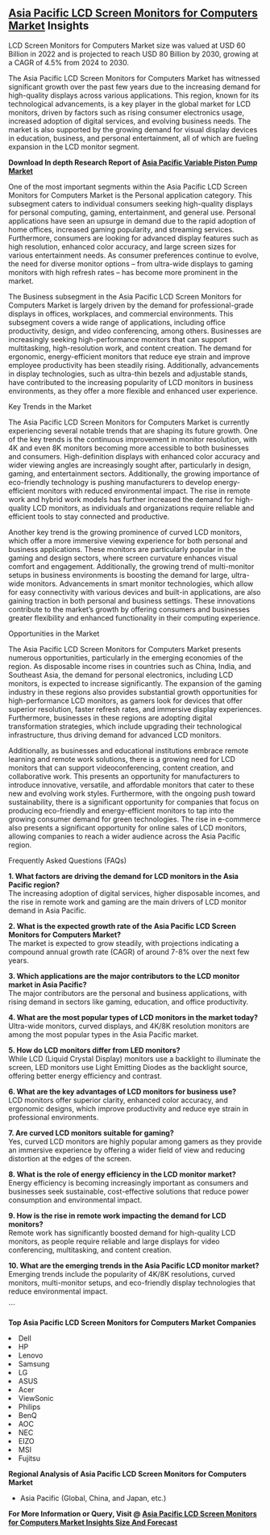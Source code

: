 <h2><a href="https://www.verifiedmarketreports.com/download-sample/?rid=457634&amp;utm_source=Github-Feb&amp;utm_medium=225" target="_blank">Asia Pacific LCD Screen Monitors for Computers Market</a> Insights</h2><p>LCD Screen Monitors for Computers Market size was valued at USD 60 Billion in 2022 and is projected to reach USD 80 Billion by 2030, growing at a CAGR of 4.5% from 2024 to 2030.</p><p><p>The Asia Pacific LCD Screen Monitors for Computers Market has witnessed significant growth over the past few years due to the increasing demand for high-quality displays across various applications. This region, known for its technological advancements, is a key player in the global market for LCD monitors, driven by factors such as rising consumer electronics usage, increased adoption of digital services, and evolving business needs. The market is also supported by the growing demand for visual display devices in education, business, and personal entertainment, all of which are fueling expansion in the LCD monitor segment.</p> <p><p><strong>Download In depth Research Report of <a href="https://www.verifiedmarketreports.com/download-sample/?rid=236118&amp;utm_source=Pulse-Dec&amp;utm_medium=225" target="_blank">Asia Pacific Variable Piston Pump Market</a></strong></p></p> <p>One of the most important segments within the Asia Pacific LCD Screen Monitors for Computers Market is the Personal application category. This subsegment caters to individual consumers seeking high-quality displays for personal computing, gaming, entertainment, and general use. Personal applications have seen an upsurge in demand due to the rapid adoption of home offices, increased gaming popularity, and streaming services. Furthermore, consumers are looking for advanced display features such as high resolution, enhanced color accuracy, and large screen sizes for various entertainment needs. As consumer preferences continue to evolve, the need for diverse monitor options – from ultra-wide displays to gaming monitors with high refresh rates – has become more prominent in the market. <p>The Business subsegment in the Asia Pacific LCD Screen Monitors for Computers Market is largely driven by the demand for professional-grade displays in offices, workplaces, and commercial environments. This subsegment covers a wide range of applications, including office productivity, design, and video conferencing, among others. Businesses are increasingly seeking high-performance monitors that can support multitasking, high-resolution work, and content creation. The demand for ergonomic, energy-efficient monitors that reduce eye strain and improve employee productivity has been steadily rising. Additionally, advancements in display technologies, such as ultra-thin bezels and adjustable stands, have contributed to the increasing popularity of LCD monitors in business environments, as they offer a more flexible and enhanced user experience. <p>Key Trends in the Market</p> <p>The Asia Pacific LCD Screen Monitors for Computers Market is currently experiencing several notable trends that are shaping its future growth. One of the key trends is the continuous improvement in monitor resolution, with 4K and even 8K monitors becoming more accessible to both businesses and consumers. High-definition displays with enhanced color accuracy and wider viewing angles are increasingly sought after, particularly in design, gaming, and entertainment sectors. Additionally, the growing importance of eco-friendly technology is pushing manufacturers to develop energy-efficient monitors with reduced environmental impact. The rise in remote work and hybrid work models has further increased the demand for high-quality LCD monitors, as individuals and organizations require reliable and efficient tools to stay connected and productive. <p>Another key trend is the growing prominence of curved LCD monitors, which offer a more immersive viewing experience for both personal and business applications. These monitors are particularly popular in the gaming and design sectors, where screen curvature enhances visual comfort and engagement. Additionally, the growing trend of multi-monitor setups in business environments is boosting the demand for large, ultra-wide monitors. Advancements in smart monitor technologies, which allow for easy connectivity with various devices and built-in applications, are also gaining traction in both personal and business settings. These innovations contribute to the market’s growth by offering consumers and businesses greater flexibility and enhanced functionality in their computing experience. <p>Opportunities in the Market</p> <p>The Asia Pacific LCD Screen Monitors for Computers Market presents numerous opportunities, particularly in the emerging economies of the region. As disposable income rises in countries such as China, India, and Southeast Asia, the demand for personal electronics, including LCD monitors, is expected to increase significantly. The expansion of the gaming industry in these regions also provides substantial growth opportunities for high-performance LCD monitors, as gamers look for devices that offer superior resolution, faster refresh rates, and immersive display experiences. Furthermore, businesses in these regions are adopting digital transformation strategies, which include upgrading their technological infrastructure, thus driving demand for advanced LCD monitors. <p>Additionally, as businesses and educational institutions embrace remote learning and remote work solutions, there is a growing need for LCD monitors that can support videoconferencing, content creation, and collaborative work. This presents an opportunity for manufacturers to introduce innovative, versatile, and affordable monitors that cater to these new and evolving work styles. Furthermore, with the ongoing push toward sustainability, there is a significant opportunity for companies that focus on producing eco-friendly and energy-efficient monitors to tap into the growing consumer demand for green technologies. The rise in e-commerce also presents a significant opportunity for online sales of LCD monitors, allowing companies to reach a wider audience across the Asia Pacific region. <p>Frequently Asked Questions (FAQs)</p> <p><b>1. What factors are driving the demand for LCD monitors in the Asia Pacific region?</b><br> The increasing adoption of digital services, higher disposable incomes, and the rise in remote work and gaming are the main drivers of LCD monitor demand in Asia Pacific.</p> <p><b>2. What is the expected growth rate of the Asia Pacific LCD Screen Monitors for Computers Market?</b><br> The market is expected to grow steadily, with projections indicating a compound annual growth rate (CAGR) of around 7-8% over the next few years.</p> <p><b>3. Which applications are the major contributors to the LCD monitor market in Asia Pacific?</b><br> The major contributors are the personal and business applications, with rising demand in sectors like gaming, education, and office productivity.</p> <p><b>4. What are the most popular types of LCD monitors in the market today?</b><br> Ultra-wide monitors, curved displays, and 4K/8K resolution monitors are among the most popular types in the Asia Pacific market.</p> <p><b>5. How do LCD monitors differ from LED monitors?</b><br> While LCD (Liquid Crystal Display) monitors use a backlight to illuminate the screen, LED monitors use Light Emitting Diodes as the backlight source, offering better energy efficiency and contrast.</p> <p><b>6. What are the key advantages of LCD monitors for business use?</b><br> LCD monitors offer superior clarity, enhanced color accuracy, and ergonomic designs, which improve productivity and reduce eye strain in professional environments.</p> <p><b>7. Are curved LCD monitors suitable for gaming?</b><br> Yes, curved LCD monitors are highly popular among gamers as they provide an immersive experience by offering a wider field of view and reducing distortion at the edges of the screen.</p> <p><b>8. What is the role of energy efficiency in the LCD monitor market?</b><br> Energy efficiency is becoming increasingly important as consumers and businesses seek sustainable, cost-effective solutions that reduce power consumption and environmental impact.</p> <p><b>9. How is the rise in remote work impacting the demand for LCD monitors?</b><br> Remote work has significantly boosted demand for high-quality LCD monitors, as people require reliable and large displays for video conferencing, multitasking, and content creation.</p> <p><b>10. What are the emerging trends in the Asia Pacific LCD monitor market?</b><br> Emerging trends include the popularity of 4K/8K resolutions, curved monitors, multi-monitor setups, and eco-friendly display technologies that reduce environmental impact.</p> ```</p><p><strong>Top Asia Pacific LCD Screen Monitors for Computers Market Companies</strong></p><div data-test-id=""><p><li>Dell</li><li> HP</li><li> Lenovo</li><li> Samsung</li><li> LG</li><li> ASUS</li><li> Acer</li><li> ViewSonic</li><li> Philips</li><li> BenQ</li><li> AOC</li><li> NEC</li><li> EIZO</li><li> MSI</li><li> Fujitsu</li></p><div><strong>Regional Analysis of&nbsp;Asia Pacific LCD Screen Monitors for Computers Market</strong></div><ul><li dir="ltr"><p dir="ltr">Asia Pacific (Global, China, and Japan, etc.)</p></li></ul><p><strong>For More Information or Query, Visit @&nbsp;</strong><strong><a href="https://www.verifiedmarketreports.com/product/lcd-screen-monitors-for-computers-market/?utm_source=Github-Feb&amp;utm_medium=225" target="_blank">Asia Pacific LCD Screen Monitors for Computers Market Insights Size And Forecast</a></strong></p></div><h2>&nbsp;</h2><div data-test-id="">&nbsp;</div>
